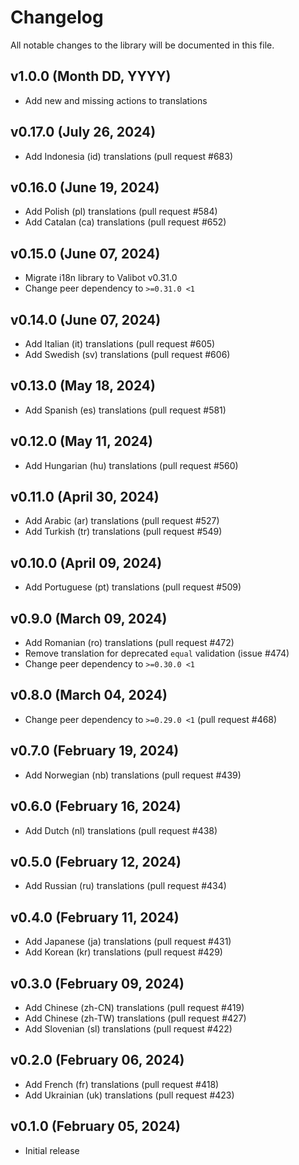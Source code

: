 # Changelog

All notable changes to the library will be documented in this file.

## v1.0.0 (Month DD, YYYY)

- Add new and missing actions to translations

## v0.17.0 (July 26, 2024)

- Add Indonesia (id) translations (pull request #683)

## v0.16.0 (June 19, 2024)

- Add Polish (pl) translations (pull request #584)
- Add Catalan (ca) translations (pull request #652)

## v0.15.0 (June 07, 2024)

- Migrate i18n library to Valibot v0.31.0
- Change peer dependency to `>=0.31.0 <1`

## v0.14.0 (June 07, 2024)

- Add Italian (it) translations (pull request #605)
- Add Swedish (sv) translations (pull request #606)

## v0.13.0 (May 18, 2024)

- Add Spanish (es) translations (pull request #581)

## v0.12.0 (May 11, 2024)

- Add Hungarian (hu) translations (pull request #560)

## v0.11.0 (April 30, 2024)

- Add Arabic (ar) translations (pull request #527)
- Add Turkish (tr) translations (pull request #549)

## v0.10.0 (April 09, 2024)

- Add Portuguese (pt) translations (pull request #509)

## v0.9.0 (March 09, 2024)

- Add Romanian (ro) translations (pull request #472)
- Remove translation for deprecated `equal` validation (issue #474)
- Change peer dependency to `>=0.30.0 <1`

## v0.8.0 (March 04, 2024)

- Change peer dependency to `>=0.29.0 <1` (pull request #468)

## v0.7.0 (February 19, 2024)

- Add Norwegian (nb) translations (pull request #439)

## v0.6.0 (February 16, 2024)

- Add Dutch (nl) translations (pull request #438)

## v0.5.0 (February 12, 2024)

- Add Russian (ru) translations (pull request #434)

## v0.4.0 (February 11, 2024)

- Add Japanese (ja) translations (pull request #431)
- Add Korean (kr) translations (pull request #429)

## v0.3.0 (February 09, 2024)

- Add Chinese (zh-CN) translations (pull request #419)
- Add Chinese (zh-TW) translations (pull request #427)
- Add Slovenian (sl) translations (pull request #422)

## v0.2.0 (February 06, 2024)

- Add French (fr) translations (pull request #418)
- Add Ukrainian (uk) translations (pull request #423)

## v0.1.0 (February 05, 2024)

- Initial release
